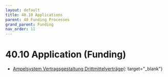 ```yaml
---
layout: default
title: 40.10 Applications
parent: 40 Funding Processes
grand_parent: Funding
nav_order: 11
---
```


# 40.10 Application (Funding)

- [Ampelsystem Vertragsgestaltung Drittmittelverträge](https://www.uni-bamberg.de/justitiariat/merkblaetter/){: target="_blank"}
